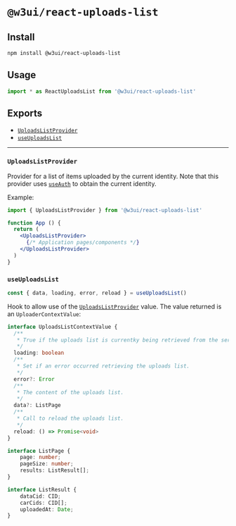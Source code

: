 # `@w3ui/react-uploads-list`

## Install

```sh
npm install @w3ui/react-uploads-list
```

## Usage

```js
import * as ReactUploadsList from '@w3ui/react-uploads-list'
```

## Exports

* [`UploadsListProvider`](#uploadslistprovider)
* [`useUploadsList`](#useuploadslist)

---

### `UploadsListProvider`

Provider for a list of items uploaded by the current identity. Note that this provider uses [`useAuth`](./react-keyring#useauth) to obtain the current identity.

Example:

```jsx
import { UploadsListProvider } from '@w3ui/react-uploads-list'

function App () {
  return (
    <UploadsListProvider>
      {/* Application pages/components */}
    </UploadsListProvider>
  )
}
```

### `useUploadsList`

```ts
const { data, loading, error, reload } = useUploadsList()
```

Hook to allow use of the [`UploadsListProvider`](#uploadslistprovider) value. The value returned is an `UploaderContextValue`:

```ts
interface UploadsListContextValue {
  /**
   * True if the uploads list is currentky being retrieved from the service.
   */
  loading: boolean
  /**
   * Set if an error occurred retrieving the uploads list.
   */
  error?: Error
  /**
   * The content of the uploads list.
   */
  data?: ListPage
  /**
   * Call to reload the uploads list.
   */
  reload: () => Promise<void>
}

interface ListPage {
    page: number;
    pageSize: number;
    results: ListResult[];
}

interface ListResult {
    dataCid: CID;
    carCids: CID[];
    uploadedAt: Date;
}
```

